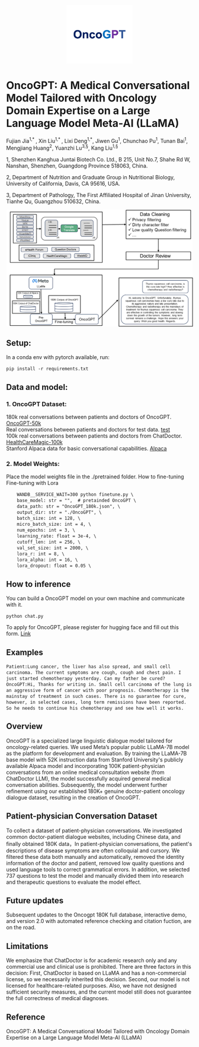 <div align=center>
<img src="https://github.com/OncoGPT1/OncoGPT1/blob/main/fig/logo.png" width="180) height="105">  
</div>  

# **OncoGPT: A Medical Conversational Model Tailored with Oncology Domain Expertise on a Large Language Model Meta-AI (LLaMA)**
Fujian Jia<sup>1,* </sup>, Xin Liu<sup>1,* </sup>, Lixi Deng<sup>1,*</sup>, Jiwen Gu<sup>1</sup>, Chunchao Pu<sup>1</sup>, Tunan Bai<sup>1</sup>, Mengjiang Huang<sup>2</sup>, Yuanzhi Lu<sup>3,§</sup>, Kang Liu<sup>1,§</sup>  

1, Shenzhen Kanghua Juntai Biotech Co. Ltd., B 215, Unit No.7, Shahe Rd W, Nanshan, Shenzhen, Guangdong Province 518063, China.  

2, Department of Nutrition and Graduate Group in Nutritional Biology, University of California, Davis, CA 95616, USA.  

3, Department of Pathology, The First Affiliated Hospital of Jinan University, Tianhe Qu, Guangzhou 510632, China.  


![image](https://github.com/OncoGPT1/OncoGPT1/blob/main/fig/oncogpt.png)

## Setup:
In a conda env with pytorch available, run:  
```
pip install -r requirements.txt 
```

## Data and model:
### 1. OncoGPT Dataset:
180k real conversations between patients and doctors of OncoGPT. [OncoGPT-50k](https://github.com/OncoGPT1/OncoGPT1/blob/main/data/OncoGPT_demo.rar)  
Real conversations between patients and doctors for test data. [test](https://github.com/OncoGPT1/OncoGPT1/blob/main/data/test.json)    
100k real conversations between patients and doctors from ChatDoctor. [HealthCareMagic-100k](https://drive.google.com/file/d/1lyfqIwlLSClhgrCutWuEe_IACNq6XNUt/view?usp=sharing)  
Stanford Alpaca data for basic conversational capabilities. [Alpaca](https://github.com/OncoGPT1/OncoGPT1/blob/main/data/alpaca.json)  

### 2. Model Weights:
Place the model weights file in the ./pretrained folder.
How to fine-tuning
Fine-tuning with Lora

```
    WANDB__SERVICE_WAIT=300 python finetune.py \
    base_model: str = "",  # pretainded OncoGPT \
    data_path: str = "OncoGPT_180k.json", \
    output_dir: str = "./OncoGPT", \
    batch_size: int = 128, \
    micro_batch_size: int = 4, \
    num_epochs: int = 3, \
    learning_rate: float = 3e-4, \
    cutoff_len: int = 256, \
    val_set_size: int = 2000, \
    lora_r: int = 8, \
    lora_alpha: int = 16, \
    lora_dropout: float = 0.05 \
```

## How to inference
You can build a OncoGPT model on your own machine and communicate with it.  
``` 
python chat.py  
```  
To apply for OncoGPT, please register for hugging face and fill out this form. [Link](https://forms.office.com/Pages/ResponsePage.aspx?id=DQSIkWdsW0yxEjajBLZtrQAAAAAAAAAAAAN__j-jygVUOEpYSTEzR0ZQUVMzUjdSMkExUkVYTVhGVS4u)  

## Examples  
```
Patient:Lung cancer, the liver has also spread, and small cell carcinoma. The current symptoms are cough, cough and chest pain. I just started chemotherapy yesterday. Can my father be cured?  
OncoGPT:Hi, Thanks for writing in. Small cell carcinoma of the lung is an aggressive form of cancer with poor prognosis. Chemotherapy is the mainstay of treatment in such cases. There is no guarantee for cure, however, in selected cases, long term remissions have been reported. So he needs to continue his chemotherapy and see how well it works.  
```

## Overview
OncoGPT is a specialized large linguistic dialogue model tailored for oncology-related queries. We used Meta’s popular public LLaMA-7B model as the platform for development and evaluation. By training the LLaMA-7B base model with 52K instruction data from Stanford University's publicly available Alpaca model and incorporating 100K patient-physician conversations from an online medical consultation website (from ChatDoctor LLM), the model successfully acquired general medical conversation abilities. Subsequently, the model underwent further refinement using our established 180K+ genuine doctor-patient oncology dialogue dataset, resulting in the creation of OncoGPT.  

## Patient-physician Conversation Dataset
To collect a dataset of patient-physician conversations. We investigated common doctor-patient dialogue websites, including Chinese data, and finally obtained 180K data，In patient-physician conversations, the patient's descriptions of disease symptoms are often colloquial and cursory. We filtered these data both manually and automatically, removed the identity information of the doctor and patient, removed low quality questions and used language tools to correct grammatical errors. In addition, we selected 737 questions to test the model and manually divided them into research and therapeutic questions to evaluate the model effect.

## Future updates  
Subsequent updates to the Oncogpt 180K full database, interactive demo, and version 2.0 with automated reference checking and citation fuction, are on the road.

## Limitations
We emphasize that ChatDoctor is for academic research only and any commercial use and clinical use is prohibited. There are three factors in this decision: First, ChatDoctor is based on LLaMA and has a non-commercial license, so we necessarily inherited this decision. Second, our model is not licensed for healthcare-related purposes. Also, we have not designed sufficient security measures, and the current model still does not guarantee the full correctness of medical diagnoses.
## Reference
OncoGPT: A Medical Conversational Model Tailored with Oncology Domain Expertise on a Large Language Model Meta-AI (LLaMA)
